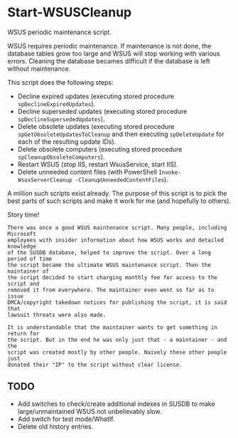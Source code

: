 # Start-WSUSCleanup
WSUS periodic maintenance script.

WSUS requires periodic maintenance. If maintenance is not done, the database tables grow too large and WSUS will stop working with various errors.
Cleaning the database becames difficult if the database is left without maintenance.

This script does the following steps:
* Decline expired updates (executing stored procedure `spDeclineExpiredUpdates`).
* Decline superseded updates (executing stored procedure `spDeclineSupersededUpdates`).
* Delete obsolete updates (executing stored procedure `spGetObsoleteUpdatesToCleanup` and then executing `spDeleteUpdate` for each of the resulting update IDs).
* Delete obsolete computers (executing stored procedure `spCleanupObsoleteComputers`).
* Restart WSUS (stop IIS, restart WsusService, start IIS).
* Delete unneeded content files (with PowerShell `Invoke-WsusServerCleanup -CleanupUnneededContentFiles`).

A million such scripts exist already. The purpose of this script is to pick the best parts of such scripts and make it work for me (and hopefully to others).

Story time!
```
There was once a good WSUS maintenance script. Many people, including Microsoft
employees with insider information about how WSUS works and detailed knowledge
of the SUSDB database, helped to improve the script. Over a long period of time
the script became the ultimate WSUS maintenance script. Then the maintainer of
the script decided to start charging monthly fee for access to the script and
removed it from everywhere. The maintainer even went so far as to issue
DMCA/copyright takedown notices for publishing the script, it is said that
lawsuit threats were also made.

It is understandable that the maintainer wants to get something in return for
the script. But in the end he was only just that - a maintainer - and the
script was created mostly by other people. Naively these other people just
donated their "IP" to the script without clear license.
```

## TODO
* Add switches to check/create additional indexes in SUSDB to make large/unmaintained WSUS not unbelievably slow.
* Add switch for test mode/WhatIf.
* Delete old history entries.

